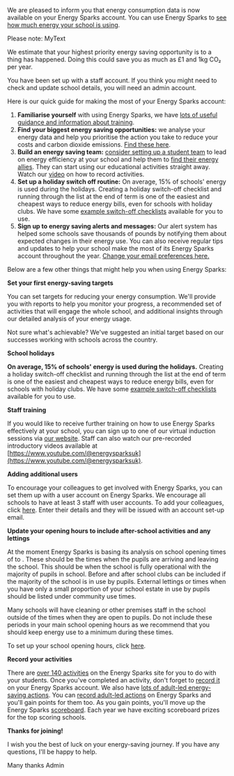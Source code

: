 
We are pleased to inform you that energy consumption data is now available on your Energy Sparks account. You can use Energy Sparks to [see how much energy your school is using](http://localhost/schools/test-school).

Please note: MyText

We estimate that your highest priority energy saving opportunity is to a thing has happened. Doing this could save you as much as £1 and 1kg CO₂ per year.

You have been set up with a staff account. If you think you might need to check and update school details, you will need an admin account.

Here is our quick guide for making the most of your Energy Sparks account:

1. **Familiarise yourself** with using Energy Sparks, we have [lots of useful guidance and information about training](http://localhost/intervention_types/74).
2. **Find your biggest energy saving opportunities:** we analyse your energy data and help you prioritise the action you take to reduce your costs and carbon dioxide emissions. [Find these here](http://localhost/schools/test-school/advice/priorities).
3. **Build an energy saving team:** [consider setting up a student team](http://localhost/activity_types/33) to lead on energy efficiency at your school and help them to [find their energy allies](http://localhost/activity_types/174). They can start using our educational activities straight away. Watch our [video](https://www.youtube.com/watch?v=7tTpe2ur67k&list=PLMAAPNnPXGlyu8fqhXjrZgLDduHDzBIca&index=9) on how to record activities.
4. **Set up a holiday switch off routine:** On average, 15% of schools' energy is used during the holidays. Creating a holiday switch-off checklist and running through the list at the end of term is one of the easiest and cheapest ways to reduce energy bills, even for schools with holiday clubs. We have some [example switch-off checklists](http://localhost/intervention_types/71) available for you to use.
5. **Sign up to energy saving alerts and messages:** Our alert system has helped some schools save thousands of pounds by notifying them about expected changes in their energy use. You can also receive regular tips and updates to help your school make the most of its Energy Sparks account throughout the year. [Change your email preferences here.](http://localhost/profiles)

Below are a few other things that might help you when using Energy Sparks:

**Set your first energy-saving targets**

You can set targets for reducing your energy consumption. We'll provide you with reports to help you monitor your progress, a recommended set of activities that will engage the whole school, and additional insights through our detailed analysis of your energy usage.

Not sure what's achievable? We've suggested an initial target based on our successes working with schools across the country.

**School holidays**

**On average, 15% of schools' energy is used during the holidays.** Creating a holiday switch-off checklist and running through the list at the end of term is one of the easiest and cheapest ways to reduce energy bills, even for schools with holiday clubs. We have some [example switch-off checklists](https://energysparks.uk/intervention_types/71) available for you to use.

**Staff training**

If you would like to receive further training on how to use Energy Sparks effectively at your school, you can sign up to one of our virtual induction sessions via [our website](https://energysparks.uk/training). Staff can also watch our pre-recorded introductory videos available at [https://www.youtube.com/@energysparksuk](https://www.youtube.com/@energysparksuk).

**Adding additional users**

To encourage your colleagues to get involved with Energy Sparks, you can set them up with a user account on Energy Sparks. We encourage all schools to have at least 3 staff with user accounts. To add your colleagues, click [here](http://localhost/schools/test-school/users). Enter their details and they will be issued with an account set-up email.

**Update your opening hours to include after-school activities and any lettings**

At the moment Energy Sparks is basing its analysis on school opening times of to . These should be the times when the pupils are arriving and leaving the school. This should be when the school is fully operational with the majority of pupils in school. Before and after school clubs can be included if the majority of the school is in use by pupils. External lettings or times when you have only a small proportion of your school estate in use by pupils should be listed under community use times.

Many schools will have cleaning or other premises staff in the school outside of the times when they are open to pupils. Do not include these periods in your main school opening hours as we recommend that you should keep energy use to a minimum during these times.

To set up your school opening hours, click [here](http://localhost/schools/test-school/times/edit).

**Record your activities**

There are [over 140 activities](https://energysparks.uk/activity_categories) on the Energy Sparks site for you to do with your students. Once you've completed an activity, don't forget to [record it](https://energysparks.uk/activity_categories) on your Energy Sparks account. We also have [lots of adult-led energy-saving actions](https://energysparks.uk/intervention_type_groups). You can [record adult-led actions](https://energysparks.uk/intervention_type_groups) on Energy Sparks and you'll gain points for them too. As you gain points, you'll move up the Energy Sparks [scoreboard](https://energysparks.uk/scoreboards). Each year we have exciting scoreboard prizes for the top scoring schools.

**Thanks for joining!**

I wish you the best of luck on your energy-saving journey. If you have any questions, I'll be happy to help.

Many thanks
Admin